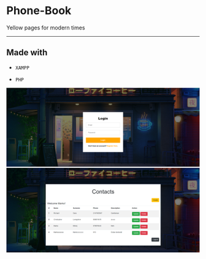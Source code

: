 # Phone-Book
Yellow pages for modern times
 
------------------------------------------------------------------------------------------------------------------------------------------
## Made with

- `XAMPP`

- `PHP`

![](pics/pic2.png)
![](pics/pic1.png)
